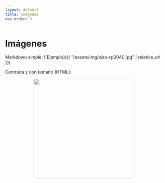 ```yaml
---
layout: default
title: Imágenes
nav_order: 3
---
```


# Imágenes

Markdown simple:
![Ejemplo]({{ "/assets/img/xiao-rp2040.jpg" | relative_url }})

Centrada y con tamaño (HTML):
<p align="center">
  <img src="{{ "/assets/img/xiao-rp2040.jpg" | relative_url }}" width="320">
</p>
